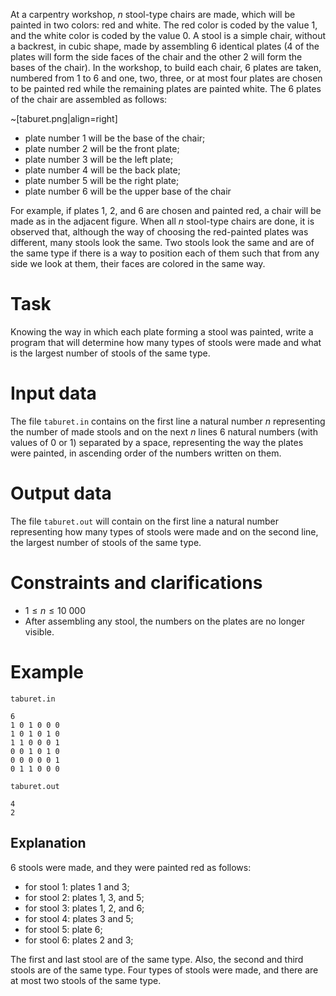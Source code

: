 At a carpentry workshop, $n$ stool-type chairs are made, which will be painted in two colors: red and white. The red color is coded by the value $1$, and the white color is coded by the value $0$. A stool is a simple chair, without a backrest, in cubic shape, made by assembling $6$ identical plates ($4$ of the plates will form the side faces of the chair and the other $2$ will form the bases of the chair). In the workshop, to build each chair, $6$ plates are taken, numbered from $1$ to $6$ and one, two, three, or at most four plates are chosen to be painted red while the remaining plates are painted white. The 6 plates of the chair are assembled as follows:

~[taburet.png|align=right]

- plate number $1$ will be the base of the chair;
- plate number $2$ will be the front plate;
- plate number $3$ will be the left plate;
- plate number $4$ will be the back plate;
- plate number $5$ will be the right plate;
- plate number $6$ will be the upper base of the chair

For example, if plates $1$, $2$, and $6$ are chosen and painted red, a chair will be made as in the adjacent figure. When all $n$ stool-type chairs are done, it is observed that, although the way of choosing the red-painted plates was different, many stools look the same. Two stools look the same and are of the same type if there is a way to position each of them such that from any side we look at them, their faces are colored in the same way.

# Task

Knowing the way in which each plate forming a stool was painted, write a program that will determine how many types of stools were made and what is the largest number of stools of the same type.

# Input data

The file `taburet.in` contains on the first line a natural number $n$ representing the number of made stools and on the next $n$ lines $6$ natural numbers (with values of $0$ or $1$) separated by a space, representing the way the plates were painted, in ascending order of the numbers written on them.

# Output data

The file `taburet.out` will contain on the first line a natural number representing how many types of stools were made and on the second line, the largest number of stools of the same type.

# Constraints and clarifications

* $1 \leq n \leq 10 \ 000$
* After assembling any stool, the numbers on the plates are no longer visible.

# Example

`taburet.in`
```
6 
1 0 1 0 0 0 
1 0 1 0 1 0
1 1 0 0 0 1
0 0 1 0 1 0
0 0 0 0 0 1
0 1 1 0 0 0
```

`taburet.out`
```
4
2
```

## Explanation

6 stools were made, and they were painted red as follows:

- for stool $1$: plates $1$ and $3$;
- for stool $2$: plates $1$, $3$, and $5$;
- for stool $3$: plates $1$, $2$, and $6$;
- for stool $4$: plates $3$ and $5$;
- for stool $5$: plate $6$;
- for stool $6$: plates $2$ and $3$;

The first and last stool are of the same type. Also, the second and third stools are of the same type. Four types of stools were made, and there are at most two stools of the same type.